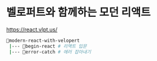 # 벨로퍼트와 함께하는 모던 리액트

<https://react.vlpt.us/>

```bash
📁modern-react-with-velopert
 |--- 📁begin-react # 리액트 입문
 |--- 📁error-catch # 에러 잡아내기
```
